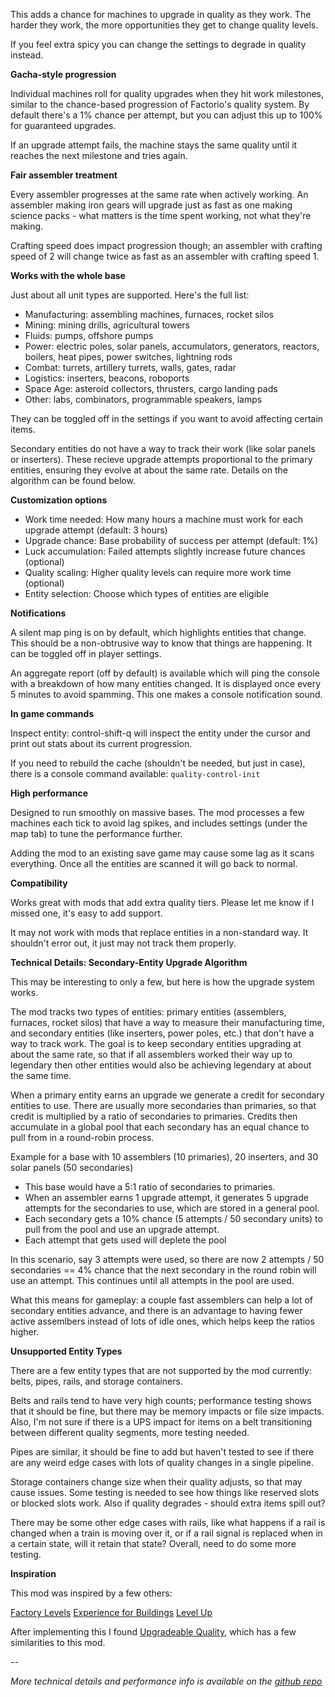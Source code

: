 This adds a chance for machines to upgrade in quality as they work. The harder they work, the more opportunities they get to change quality levels.

If you feel extra spicy you can change the settings to degrade in quality instead.

**Gacha-style progression**

Individual machines roll for quality upgrades when they hit work milestones, similar to the chance-based progression of Factorio's quality system. By default there's a 1% chance per attempt, but you can adjust this up to 100% for guaranteed upgrades.

If an upgrade attempt fails, the machine stays the same quality until it reaches the next milestone and tries again.

**Fair assembler treatment**

Every assembler progresses at the same rate when actively working. An assembler making iron gears will upgrade just as fast as one making science packs - what matters is the time spent working, not what they're making.

Crafting speed does impact progression though; an assembler with crafting speed of 2 will change twice as fast as an assembler with crafting speed 1.

**Works with the whole base**

Just about all unit types are supported. Here's the full list:

- Manufacturing: assembling machines, furnaces, rocket silos
- Mining: mining drills, agricultural towers
- Fluids: pumps, offshore pumps
- Power: electric poles, solar panels, accumulators, generators, reactors, boilers, heat pipes, power switches, lightning rods
- Combat: turrets, artillery turrets, walls, gates, radar
- Logistics: inserters, beacons, roboports
- Space Age: asteroid collectors, thrusters, cargo landing pads
- Other: labs, combinators, programmable speakers, lamps

They can be toggled off in the settings if you want to avoid affecting certain items.

Secondary entities do not have a way to track their work (like solar panels or inserters). These recieve upgrade attempts proportional to the primary entities, ensuring they evolve at about the same rate. Details on the algorithm can be found below.

**Customization options**

- Work time needed: How many hours a machine must work for each upgrade attempt (default: 3 hours)
- Upgrade chance: Base probability of success per attempt (default: 1%)
- Luck accumulation: Failed attempts slightly increase future chances (optional)
- Quality scaling: Higher quality levels can require more work time (optional)
- Entity selection: Choose which types of entities are eligible

**Notifications**

A silent map ping is on by default, which highlights entities that change. This should be a non-obtrusive way to know that things are happening. It can be toggled off in player settings.

An aggregate report (off by default) is available which will ping the console with a breakdown of how many entities changed. It is displayed once every 5 minutes to avoid spamming. This one makes a console notification sound.

**In game commands**

Inspect entity: control-shift-q will inspect the entity under the cursor and print out stats about its current progression.

If you need to rebuild the cache (shouldn't be needed, but just in case), there is a console command available: `quality-control-init`

**High performance**

Designed to run smoothly on massive bases. The mod processes a few machines each tick to avoid lag spikes, and includes settings (under the map tab) to tune the performance further.

Adding the mod to an existing save game may cause some lag as it scans everything. Once all the entities are scanned it will go back to normal.

**Compatibility**

Works great with mods that add extra quality tiers. Please let me know if I missed one, it's easy to add support.

It may not work with mods that replace entities in a non-standard way. It shouldn't error out, it just may not track them properly.

**Technical Details: Secondary-Entity Upgrade Algorithm**

This may be interesting to only a few, but here is how the upgrade system works.

The mod tracks two types of entities: primary entities (assemblers, furnaces, rocket silos) that have a way to measure their manufacturing time, and secondary entities (like inserters, power poles, etc.) that don't have a way to track work. The goal is to keep secondary entities upgrading at about the same rate, so that if all assemblers worked their way up to legendary then other entities would also be achieving legendary at about the same time.

When a primary entity earns an upgrade we generate a credit for secondary entities to use. There are usually more secondaries than primaries, so that credit is multiplied by a ratio of secondaries to primaries. Credits then accumulate in a global pool that each secondary has an equal chance to pull from in a round-robin process.

Example for a base with 10 assemblers (10 primaries), 20 inserters, and 30 solar panels (50 secondaries)
- This base would have a 5:1 ratio of secondaries to primaries.
- When an assembler earns 1 upgrade attempt, it generates 5 upgrade attempts for the secondaries to use, which are stored in a general pool.
- Each secondary gets a 10% chance (5 attempts / 50 secondary units) to pull from the pool and use an upgrade attempt.
- Each attempt that gets used will deplete the pool

In this scenario, say 3 attempts were used, so there are now 2 attempts / 50 secondaries == 4% chance that the next secondary in the round robin will use an attempt. This continues until all attempts in the pool are used.

What this means for gameplay: a couple fast assemblers can help a lot of secondary entities advance, and there is an advantage to having fewer active assemlbers instead of lots of idle ones, which helps keep the ratios higher.

**Unsupported Entity Types**

There are a few entity types that are not supported by the mod currently: belts, pipes, rails, and storage containers.

Belts and rails tend to have very high counts; performance testing shows that it should be fine, but there may be memory impacts or file size impacts. Also, I'm not sure if there is a UPS impact for items on a belt transitioning between different quality segments, more testing needed.

Pipes are similar, it should be fine to add but haven't tested to see if there are any weird edge cases with lots of quality changes in a single pipeline.

Storage containers change size when their quality adjusts, so that may cause issues. Some testing is needed to see how things like reserved slots or blocked slots work. Also if quality degrades - should extra items spill out?

There may be some other edge cases with rails, like what happens if a rail is changed when a train is moving over it, or if a rail signal is replaced when in a certain state, will it retain that state? Overall, need to do some more testing.


**Inspiration**

This mod was inspired by a few others:

[Factory Levels](https://mods.factorio.com/mod/factory-levels)
[Experience for Buildings](https://mods.factorio.com/mod/xp-for-buildings)
[Level Up](https://mods.factorio.com/mod/levelup)

After implementing this I found [Upgradeable Quality](https://mods.factorio.com/mod/upgradeable-quality), which has a few similarities to this mod.

--

*More technical details and performance info is available on the [github repo](https://github.com/aarons/factorio-quality-control)*
